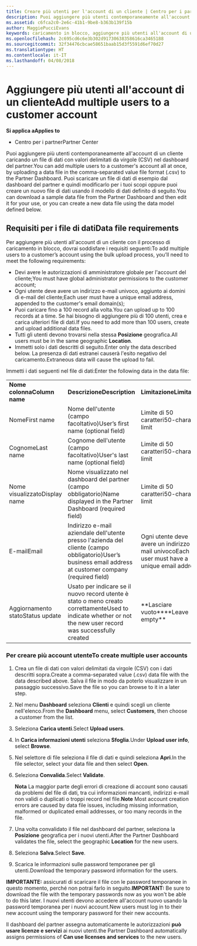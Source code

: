 ```yaml
---
title: Creare più utenti per l'account di un cliente | Centro per i partner
description: Puoi aggiungere più utenti contemporaneamente all'account di un cliente caricando un file di dati con valori delimitati da virgole (CSV) nel Centro per i partner.
ms.assetid: c6fca2c0-2e6c-41b1-9be8-b363b139f15b
author: MaggiePucciEvans
keywords: caricamento in blocco, aggiungere più utenti all'account di un cliente, aggiungere gli utenti di un cliente, caricamento in blocco degli utenti di un cliente, account del cliente, utenti del cliente, utenti
ms.openlocfilehash: 2c695cd6c6e3b302d91730638358616ca3465188
ms.sourcegitcommit: 32f34476cbcae58651baab15d3f5591d6ef70d27
ms.translationtype: HT
ms.contentlocale: it-IT
ms.lasthandoff: 04/08/2018
---
```

# <a name="add-multiple-users-to-a-customer-account"></a><span data-ttu-id="16c0b-104">Aggiungere più utenti all'account di un cliente</span><span class="sxs-lookup"><span data-stu-id="16c0b-104">Add multiple users to a customer account</span></span>

**<span data-ttu-id="16c0b-105">Si applica a</span><span class="sxs-lookup"><span data-stu-id="16c0b-105">Applies to</span></span>**

-  <span data-ttu-id="16c0b-106">Centro per i partner</span><span class="sxs-lookup"><span data-stu-id="16c0b-106">Partner Center</span></span>

<span data-ttu-id="16c0b-107">Puoi aggiungere più utenti contemporaneamente all'account di un cliente caricando un file di dati con valori delimitati da virgole (CSV) nel dashboard del partner.</span><span class="sxs-lookup"><span data-stu-id="16c0b-107">You can add multiple users to a customer's account all at once, by uploading a data file in the comma-separated value file format (.csv) to the Partner Dashboard.</span></span> <span data-ttu-id="16c0b-108">Puoi scaricare un file di dati di esempio dal dashboard del partner e quindi modificarlo per i tuoi scopi oppure puoi creare un nuovo file di dati usando il modello di dati definito di seguito.</span><span class="sxs-lookup"><span data-stu-id="16c0b-108">You can download a sample data file from the Partner Dashboard and then edit it for your use, or you can create a new data file using the data model defined below.</span></span>

## <a href="" id="creatingtheimportcsvfile"></a><span data-ttu-id="16c0b-109">Requisiti per i file di dati</span><span class="sxs-lookup"><span data-stu-id="16c0b-109">Data file requirements</span></span>


<span data-ttu-id="16c0b-110">Per aggiungere più utenti all'account di un cliente con il processo di caricamento in blocco, dovrai soddisfare i requisiti seguenti:</span><span class="sxs-lookup"><span data-stu-id="16c0b-110">To add multiple users to a customer’s account using the bulk upload process, you’ll need to meet the following requirements:</span></span>

-   <span data-ttu-id="16c0b-111">Devi avere le autorizzazioni di amministratore globale per l'account del cliente;</span><span class="sxs-lookup"><span data-stu-id="16c0b-111">You must have global administrator permissions to the customer account;</span></span>
-   <span data-ttu-id="16c0b-112">Ogni utente deve avere un indirizzo e-mail univoco, aggiunto ai domini di e-mail del cliente;</span><span class="sxs-lookup"><span data-stu-id="16c0b-112">Each user must have a unique email address, appended to the customer's email domain(s);</span></span>
-   <span data-ttu-id="16c0b-113">Puoi caricare fino a 100 record alla volta.</span><span class="sxs-lookup"><span data-stu-id="16c0b-113">You can upload up to 100 records at a time.</span></span> <span data-ttu-id="16c0b-114">Se hai bisogno di aggiungere più di 100 utenti, crea e carica ulteriori file di dati.</span><span class="sxs-lookup"><span data-stu-id="16c0b-114">If you need to add more than 100 users, create and upload additional data files.</span></span>
-   <span data-ttu-id="16c0b-115">Tutti gli utenti devono trovarsi nella stessa **Posizione** geografica.</span><span class="sxs-lookup"><span data-stu-id="16c0b-115">All users must be in the same geographic **Location**.</span></span>
-   <span data-ttu-id="16c0b-116">Immetti solo i dati descritti di seguito.</span><span class="sxs-lookup"><span data-stu-id="16c0b-116">Enter only the data described below.</span></span> <span data-ttu-id="16c0b-117">La presenza di dati estranei causerà l'esito negativo del caricamento.</span><span class="sxs-lookup"><span data-stu-id="16c0b-117">Extraneous data will cause the upload to fail.</span></span>

<span data-ttu-id="16c0b-118">Immetti i dati seguenti nel file di dati:</span><span class="sxs-lookup"><span data-stu-id="16c0b-118">Enter the following data in the data file:</span></span>

|                 |                                                                              |                                            |
|-----------------|------------------------------------------------------------------------------|--------------------------------------------|
| **<span data-ttu-id="16c0b-119">Nome colonna</span><span class="sxs-lookup"><span data-stu-id="16c0b-119">Column name</span></span>** | **<span data-ttu-id="16c0b-120">Descrizione</span><span class="sxs-lookup"><span data-stu-id="16c0b-120">Description</span></span>**                                                              | **<span data-ttu-id="16c0b-121">Limitazione</span><span class="sxs-lookup"><span data-stu-id="16c0b-121">Limitation</span></span>**                             |
| <span data-ttu-id="16c0b-122">Nome</span><span class="sxs-lookup"><span data-stu-id="16c0b-122">First name</span></span>      | <span data-ttu-id="16c0b-123">Nome dell'utente (campo facoltativo)</span><span class="sxs-lookup"><span data-stu-id="16c0b-123">User’s first name (optional field)</span></span>                                           | <span data-ttu-id="16c0b-124">Limite di 50 caratteri</span><span class="sxs-lookup"><span data-stu-id="16c0b-124">50-character limit</span></span>                         |
| <span data-ttu-id="16c0b-125">Cognome</span><span class="sxs-lookup"><span data-stu-id="16c0b-125">Last name</span></span>       | <span data-ttu-id="16c0b-126">Cognome dell'utente (campo facoltativo)</span><span class="sxs-lookup"><span data-stu-id="16c0b-126">User's last name (optional field)</span></span>                                            | <span data-ttu-id="16c0b-127">Limite di 50 caratteri</span><span class="sxs-lookup"><span data-stu-id="16c0b-127">50-character limit</span></span>                         |
| <span data-ttu-id="16c0b-128">Nome visualizzato</span><span class="sxs-lookup"><span data-stu-id="16c0b-128">Display name</span></span>    | <span data-ttu-id="16c0b-129">Nome visualizzato nel dashboard del partner (campo obbligatorio)</span><span class="sxs-lookup"><span data-stu-id="16c0b-129">Name displayed in the Partner Dashboard (required field)</span></span>                            | <span data-ttu-id="16c0b-130">Limite di 50 caratteri</span><span class="sxs-lookup"><span data-stu-id="16c0b-130">50-character limit</span></span>                         |
| <span data-ttu-id="16c0b-131">E-mail</span><span class="sxs-lookup"><span data-stu-id="16c0b-131">Email</span></span>           | <span data-ttu-id="16c0b-132">Indirizzo e-mail aziendale dell'utente presso l'azienda del cliente (campo obbligatorio)</span><span class="sxs-lookup"><span data-stu-id="16c0b-132">User’s business email address at customer company (required field)</span></span>           | <span data-ttu-id="16c0b-133">Ogni utente deve avere un indirizzo e-mail univoco</span><span class="sxs-lookup"><span data-stu-id="16c0b-133">Each user must have a unique email address</span></span> |
| <span data-ttu-id="16c0b-134">Aggiornamento stato</span><span class="sxs-lookup"><span data-stu-id="16c0b-134">Status update</span></span>   | <span data-ttu-id="16c0b-135">Usato per indicare se il nuovo record utente è stato o meno creato correttamente</span><span class="sxs-lookup"><span data-stu-id="16c0b-135">Used to indicate whether or not the new user record was successfully created</span></span> | <span data-ttu-id="16c0b-136">\*\*Lasciare vuoto\*\*</span><span class="sxs-lookup"><span data-stu-id="16c0b-136">\*\*Leave empty\*\*</span></span>                        |

 

### <a href="" id="createmultipleuseraccounts"></a><span data-ttu-id="16c0b-137">Per creare più account utente</span><span class="sxs-lookup"><span data-stu-id="16c0b-137">To create multiple user accounts</span></span>

<a href="" id="creatingtheaccounts"></a>
1.  <span data-ttu-id="16c0b-138">Crea un file di dati con valori delimitati da virgole (CSV) con i dati descritti sopra.</span><span class="sxs-lookup"><span data-stu-id="16c0b-138">Create a comma-separated value (.csv) data file with the data described above.</span></span> <span data-ttu-id="16c0b-139">Salva il file in modo da poterlo visualizzare in un passaggio successivo.</span><span class="sxs-lookup"><span data-stu-id="16c0b-139">Save the file so you can browse to it in a later step.</span></span>
2.  <span data-ttu-id="16c0b-140">Nel menu **Dashboard** seleziona **Clienti** e quindi scegli un cliente nell'elenco.</span><span class="sxs-lookup"><span data-stu-id="16c0b-140">From the **Dashboard** menu, select **Customers**, then choose a customer from the list.</span></span>
3.  <span data-ttu-id="16c0b-141">Seleziona **Carica utenti**.</span><span class="sxs-lookup"><span data-stu-id="16c0b-141">Select **Upload users**.</span></span>
4.  <span data-ttu-id="16c0b-142">In **Carica informazioni utenti** seleziona **Sfoglia**.</span><span class="sxs-lookup"><span data-stu-id="16c0b-142">Under **Upload user info**, select **Browse**.</span></span>
5.  <span data-ttu-id="16c0b-143">Nel selettore di file seleziona il file di dati e quindi seleziona **Apri**.</span><span class="sxs-lookup"><span data-stu-id="16c0b-143">In the file selector, select your data file and then select **Open**.</span></span>
6.  <span data-ttu-id="16c0b-144">Seleziona **Convalida**.</span><span class="sxs-lookup"><span data-stu-id="16c0b-144">Select **Validate**.</span></span>

    <span data-ttu-id="16c0b-145">**Nota** La maggior parte degli errori di creazione di account sono causati da problemi del file di dati, tra cui informazioni mancanti, indirizzi e-mail non validi o duplicati o troppi record nel file.</span><span class="sxs-lookup"><span data-stu-id="16c0b-145">**Note**  Most account creation errors are caused by data file issues, including missing information, malformed or duplicated email addresses, or too many records in the file.</span></span>

     

7.  <span data-ttu-id="16c0b-146">Una volta convalidato il file nel dashboard del partner, seleziona la **Posizione** geografica per i nuovi utenti.</span><span class="sxs-lookup"><span data-stu-id="16c0b-146">After the Partner Dashboard validates the file, select the geographic **Location** for the new users.</span></span>
8.  <span data-ttu-id="16c0b-147">Seleziona **Salva**.</span><span class="sxs-lookup"><span data-stu-id="16c0b-147">Select **Save**.</span></span>
9.  <span data-ttu-id="16c0b-148">Scarica le informazioni sulle password temporanee per gli utenti.</span><span class="sxs-lookup"><span data-stu-id="16c0b-148">Download the temporary password information for the users.</span></span>

<span data-ttu-id="16c0b-149">**IMPORTANTE:** assicurati di scaricare il file con le password temporanee in questo momento, perché non potrai farlo in seguito.</span><span class="sxs-lookup"><span data-stu-id="16c0b-149">**IMPORTANT:** Be sure to download the file with the temporary passwords now as you won't be able to do this later.</span></span> <span data-ttu-id="16c0b-150">I nuovi utenti devono accedere all'account nuovo usando la password temporanea per i nuovi account.</span><span class="sxs-lookup"><span data-stu-id="16c0b-150">New users must log in to their new account using the temporary password for their new accounts.</span></span>

<span data-ttu-id="16c0b-151">Il dashboard del partner assegna automaticamente le autorizzazioni **può usare licenze e servizi** ai nuovi utenti.</span><span class="sxs-lookup"><span data-stu-id="16c0b-151">the Partner Dashboard automatically assigns permissions of **Can use licenses and services** to the new users.</span></span>

 

 



